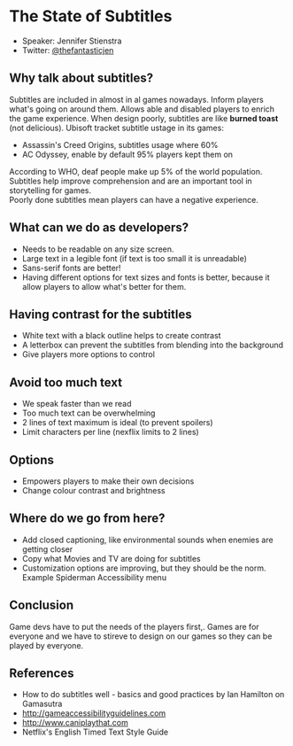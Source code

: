 # The State of Subtitles
- Speaker: Jennifer Stienstra
- Twitter: [@thefantasticjen](https://twitter.com/thefantasticjen)

## Why talk about subtitles? 
Subtitles are included in almost in al games nowadays.
Inform players what's going on around them.
Allows able and disabled players to enrich the game experience.
When design poorly, subtitles are like **burned toast** (not delicious). 
Ubisoft tracket subtitle ustage in its games:
- Assassin's Creed Origins, subtitles usage where 60%
- AC Odyssey, enable by default 95% players kept them on

According to WHO, deaf people make up 5% of the world population.  
Subtitles help improve comprehension and are an important tool in storytelling for games.  
Poorly done subtitles mean players can have a negative experience.  

## What can we do as developers? 
- Needs to be readable on any size screen. 
- Large text in a legible font (if text is too small it is unreadable)
- Sans-serif fonts are better!
- Having different options for text sizes and fonts is better, because it allow players to allow what's better for them.

## Having contrast for the subtitles
- White text with a black outline helps to create contrast
- A letterbox can prevent the subtitles from blending into the background
- Give players more options to control

## Avoid too much text
- We speak faster than we read
- Too much text can be overwhelming
- 2 lines of text maximum is ideal (to prevent spoilers)
- Limit characters per line (nexflix limits to 2 lines)

## Options
- Empowers players to make their own decisions
- Change colour contrast and brightness

## Where do we go from here? 
- Add closed captioning, like environmental sounds when enemies are getting closer
- Copy what Movies and TV are doing for subtitles
- Customization options are improving, but they should be the norm. Example Spiderman Accessibility menu

## Conclusion
Game devs have to put the needs of the players first,. Games are for everyone and we have to stireve to design on our games so they can be played by everyone.

## References
- How to do subtitles well - basics and good practices by Ian Hamilton on Gamasutra
- http://gameaccessibilityguidelines.com
- http://www.caniplaythat.com
- Netflix's English Timed Text Style Guide


